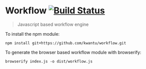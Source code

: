 # Workflow [![Build Status](https://travis-ci.org/kwantu/workflow.svg?branch=develop)](https://travis-ci.org/kwantu/workflow)
> Javascript based workflow engine

To install the npm module:

`npm install git+https://github.com/kwantu/workflow.git`

To generate the browser based workflow module with browserify: 

`browserify index.js -o dist/workflow.js`